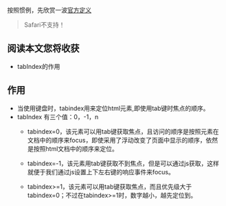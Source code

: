 按照惯例，先欣赏一波[官方定义](http://www.w3school.com.cn/tags/att_standard_tabindex.asp)
> Safari不支持！

## 阅读本文您将收获
* tabIndex的作用

## 作用
* 当使用键盘时，tabindex用来定位html元素,即使用tab键时焦点的顺序。
* tabIndex 有三个值：0，-1，n
	* tabindex=0，该元素可以用tab键获取焦点，且访问的顺序是按照元素在文档中的顺序来focus，即使采用了浮动改变了页面中显示的顺序，依然是按照html文档中的顺序来定位。

	* tabindex=-1，该元素用tab键获取不到焦点，但是可以通过js获取，这样就便于我们通过js设置上下左右键的响应事件来focus。

	* tabindex>=1，该元素可以用tab键获取焦点，而且优先级大于tabindex=0；不过在tabindex>=1时，数字越小，越先定位到。